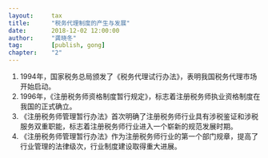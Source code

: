```yaml
---                                                                        
layout:     tax                                            
title:      "税务代理制度的产生与发展"                                                                       
date:       2018-12-02 12:00:00                                                                           
author:     "龚晓冬"                                      
tag:		[publish, gong]                                
chapter:	"2"
---
```



1. 1994年，国家税务总局颁发了《税务代理试行办法》，表明我国税务代理市场开始启动。
2. 1996年，《注册税务师资格制度暂行规定》，标志着注册税务师执业资格制度在我国的正式确立。
3. 《注册税务师管理暂行办法》首次明确了注册税务师行业具有涉税鉴证和涉税服务双重职能，标志着注册税务师行业进入一个崭新的规范发展时期。
4. 《注册税务师管理暂行办法》作为注册税务师行业的第一个部门规章，提高了行业管理的法律级次，行业制度建设取得重大进展。